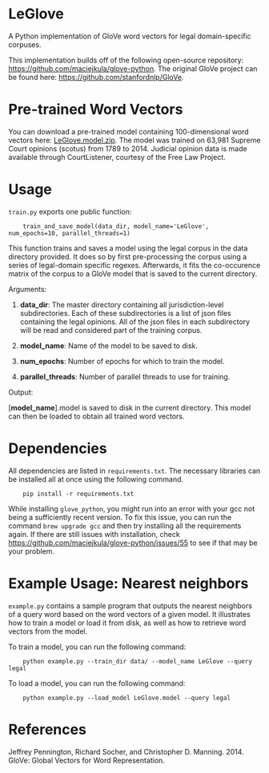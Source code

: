 # LeGlove
A Python implementation of GloVe word vectors for legal domain-specific corpuses.

This implementation builds off of the following open-source repository: https://github.com/maciejkula/glove-python. 
The original GloVe project can be found here: https://github.com/stanfordnlp/GloVe.

# Pre-trained Word Vectors

You can download a pre-trained model containing 100-dimensional word vectors here: [LeGlove.model.zip](https://drive.google.com/uc?export=download&id=1JMPie8EZAzaG7ucamrmvO9vg7y3Z2QtT). The model was trained on 63,981 Supreme Court opinions (scotus) from 1789 to 2014. Judicial opinion data is made available through CourtListener, courtesy of the Free Law Project. 

# Usage

`train.py` exports one public function:
	
		train_and_save_model(data_dir, model_name='LeGlove', num_epochs=10, parallel_threads=1)

This function trains and saves a model using the legal corpus in the data directory provided. It does so by first pre-processing the corpus using a series of legal-domain specific regexes. Afterwards, it fits the co-occurence matrix of the corpus to a GloVe model that is saved to the current directory. 

Arguments:

1.  **data_dir**: The master directory containing all jurisdiction-level subdirectories. Each of these subdirectories is a list of json files containing the legal opinions. All of the json files in each subdirectory will be read and considered part of the training corpus.

2. **model_name**: Name of the model to be saved to disk. 

3. **num_epochs**: Number of epochs for which to train the model.

4. **parallel_threads**: Number of parallel threads to use for training.

Output:

[**model_name**].model is saved to disk in the current directory. This model can then be loaded to obtain all trained word vectors. 

# Dependencies

All dependencies are listed in `requirements.txt`. The necessary libraries can be installed all at once using the following command.

		pip install -r requirements.txt

While installing `glove_python`, you might run into an error with your gcc not being a sufficiently recent version. To fix this issue, you can run the command ```brew upgrade gcc``` and then try installing all the requirements again. If there are still issues with installation, check https://github.com/maciejkula/glove-python/issues/55 to see if that may be your problem.

# Example Usage: Nearest neighbors

`example.py` contains a sample program that outputs the nearest neighbors of a query word based on the word vectors of a given model. It illustrates how to train a model or load it from disk, as well as how to retrieve word vectors from the model.

To train a model, you can run the following command:

		python example.py --train_dir data/ --model_name LeGlove --query legal

To load a model, you can run the following command:

		python example.py --load_model LeGlove.model --query legal


# References

Jeffrey Pennington, Richard Socher, and Christopher D. Manning. 2014. GloVe: Global Vectors for Word Representation. 

